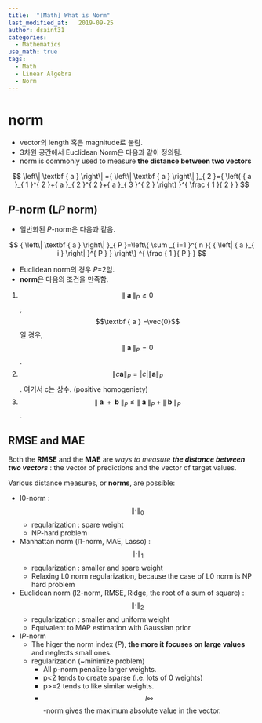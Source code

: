 ```yaml
---
title:  "[Math] What is Norm"
last_modified_at:   2019-09-25
author: dsaint31
categories: 
  - Mathematics
use_math: true
tags: 
  - Math 
  - Linear Algebra
  - Norm
---
```


# norm

* vector의 length 혹은 magnitude로 불림.
* 3차원 공간에서 Euclidean Norm은 다음과 같이 정의됨.
* norm is commonly used to measure **the distance between two vectors**

$$ 
\left\| \textbf { a }  \right\| ={ \left\| \textbf { a }  \right\|  }_{ 2 }={ \left( { a }_{ 1 }^{ 2 }+{ a }_{ 2 }^{ 2 }+{ a }_{ 3 }^{ 2 } \right)  }^{ \frac { 1 }{ 2 }  } 
$$

## *P*-norm (L*P* norm)
* 일반화된 *P*-norm은 다음과 같음.

$$ 
{ \left\| \textbf { a }  \right\|  }_{ P }=\left\{ \sum _{ i=1 }^{ n }{ { \left| { a }_{ i } \right|  }^{ P } }  \right\} ^{ \frac { 1 }{ P }  }
$$

* Euclidean norm의 경우 $P$=2임.
* **norm**은 다음의 조건을 만족함.
1. $${ \left\| \textbf { a }  \right\|  }_{ P }\ge 0$$ , $$\textbf { a } =\vec{0}$$일 경우, $${ \left\| \textbf { a }  \right\|  }_{ P }=0$$.
2. $${ \left\| c \textbf{a} \right\| }_P = \lvert c \rvert { \left\| \textbf{a} \right\| }_{P}$$. 여기서 c는 상수. (positive homogeniety)
3. $${ \left\| \textbf { a } +\textbf { b }  \right\|  }_{ P }\le { \left\| \textbf { a }  \right\|  }_{ P }+{ \left\| \textbf { b }  \right\|  }_{ P }$$.


## RMSE and MAE

Both the **RMSE** and the **MAE** are *ways to measure **the distance between two vectors*** : the vector of predictions and the vector of target values. 

Various distance measures, or **norms**, are possible:

* l0-norm : $$\left\| \cdot \right\|_0$$
  * reqularization : spare weight 
  * NP-hard problem
* Manhattan norm (l1-norm, MAE, Lasso) : $$\left\| \cdot \right\|_1$$
  * reqularization : smaller and spare weight 
  * Relaxing L0 norm regularization, because the case of L0 norm is NP hard problem
* Euclidean norm (l2-norm, RMSE, Ridge, the root of a sum of square) : $$\left\| \cdot \right\|_2$$
  * regularization : smaller and uniform weight 
  * Equivalent to MAP estimation with Gaussian prior 
* l*P*-norm
  * The higer the norm index (*P*), **the more it focuses on large values** and neglects small ones.
  * regularization (~minimize problem)
    * All p-norm penalize larger weights.
    * p<2 tends to create sparse (i.e. lots of 0 weights)
    * p>=2 tends to like similar weights.
    * $$l\infty$$-norm gives the maximum absolute value in the vector.
